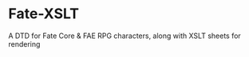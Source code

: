Fate-XSLT
=========

A DTD for Fate Core &amp; FAE RPG characters, along with XSLT sheets for rendering
